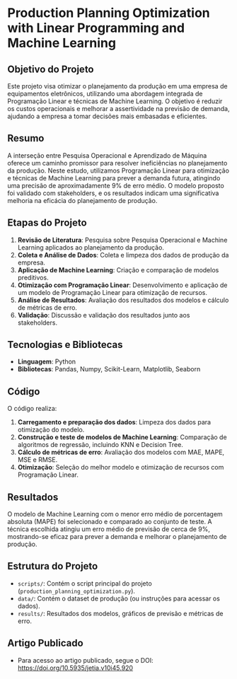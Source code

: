 # Production Planning Optimization with Linear Programming and Machine Learning

## Objetivo do Projeto
Este projeto visa otimizar o planejamento da produção em uma empresa de equipamentos eletrônicos, utilizando uma abordagem integrada de Programação Linear e técnicas de Machine Learning. O objetivo é reduzir os custos operacionais e melhorar a assertividade na previsão de demanda, ajudando a empresa a tomar decisões mais embasadas e eficientes.

## Resumo
A interseção entre Pesquisa Operacional e Aprendizado de Máquina oferece um caminho promissor para resolver ineficiências no planejamento da produção. Neste estudo, utilizamos Programação Linear para otimização e técnicas de Machine Learning para prever a demanda futura, atingindo uma precisão de aproximadamente 9% de erro médio. O modelo proposto foi validado com stakeholders, e os resultados indicam uma significativa melhoria na eficácia do planejamento de produção.

## Etapas do Projeto
1. **Revisão de Literatura**: Pesquisa sobre Pesquisa Operacional e Machine Learning aplicados ao planejamento da produção.
2. **Coleta e Análise de Dados**: Coleta e limpeza dos dados de produção da empresa.
3. **Aplicação de Machine Learning**: Criação e comparação de modelos preditivos.
4. **Otimização com Programação Linear**: Desenvolvimento e aplicação de um modelo de Programação Linear para otimização de recursos.
5. **Análise de Resultados**: Avaliação dos resultados dos modelos e cálculo de métricas de erro.
6. **Validação**: Discussão e validação dos resultados junto aos stakeholders.

## Tecnologias e Bibliotecas
- **Linguagem**: Python
- **Bibliotecas**: Pandas, Numpy, Scikit-Learn, Matplotlib, Seaborn

## Código
O código realiza:
1. **Carregamento e preparação dos dados**: Limpeza dos dados para otimização do modelo.
2. **Construção e teste de modelos de Machine Learning**: Comparação de algoritmos de regressão, incluindo KNN e Decision Tree.
3. **Cálculo de métricas de erro**: Avaliação dos modelos com MAE, MAPE, MSE e RMSE.
4. **Otimização**: Seleção do melhor modelo e otimização de recursos com Programação Linear.

## Resultados
O modelo de Machine Learning com o menor erro médio de porcentagem absoluta (MAPE) foi selecionado e comparado ao conjunto de teste. A técnica escolhida atingiu um erro médio de previsão de cerca de 9%, mostrando-se eficaz para prever a demanda e melhorar o planejamento de produção.

## Estrutura do Projeto
- `scripts/`: Contém o script principal do projeto (`production_planning_optimization.py`).
- `data/`: Contém o dataset de produção (ou instruções para acessar os dados).
- `results/`: Resultados dos modelos, gráficos de previsão e métricas de erro.

## Artigo Publicado
- Para acesso ao artigo publicado, segue o DOI: https://doi.org/10.5935/jetia.v10i45.920
